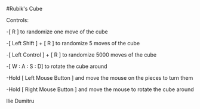 #Rubik's Cube



Controls:

-[ R ] to randomize one move of the cube

-[ Left Shift ] + [ R ] to randomize 5 moves of the cube

-[ Left Control ] + [ R ] to randomize 5000 moves of the cube

-[ W : A : S : D] to rotate the cube around

-Hold [ Left Mouse Button ] and move the mouse on the pieces to turn them

-Hold [ Right Mouse Button ] and move the mouse to rotate the cube around



Ilie Dumitru